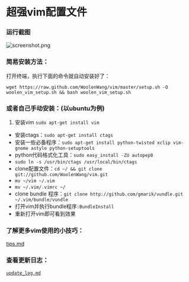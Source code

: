 # 超强vim配置文件

### 运行截图

![screenshot.png](screenshot.png)

### 简易安装方法：

打开终端，执行下面的命令就自动安装好了：

`wget https://raw.github.com/WoolenWang/vim/master/setup.sh -O woolen_vim_setup.sh && bash woolen_vim_setup.sh`

### 或者自己手动安装：(以ubuntu为例)

1. 安装vim `sudo apt-get install vim`
- 安装ctags：`sudo apt-get install ctags`
- 安装一些必备程序：`sudo apt-get install python-twisted xclip vim-gnome astyle python-setuptools`
- python代码格式化工具：`sudo easy_install -ZU autopep8`
- `sudo ln -s /usr/bin/ctags /usr/local/bin/ctags`
- clone配置文件：`cd ~/ && git clone git://github.com/WoolenWang/vim.git`
- `mv ~/vim ~/.vim`
- `mv ~/.vim/.vimrc ~/`
- clone bundle 程序：`git clone http://github.com/gmarik/vundle.git ~/.vim/bundle/vundle`
- 打开vim并执行bundle程序`:BundleInstall`
- 重新打开vim即可看到效果

### 了解更多vim使用的小技巧：

[tips.md](tips.md)

### 查看更新日志：

[`update_log.md`](update_log.md)
